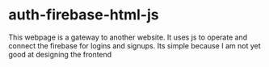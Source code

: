 # auth-firebase-html-js
This webpage is a gateway to another website. It uses js to operate and connect the firebase for logins and signups. Its simple because I am not yet good at designing the frontend
